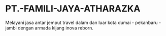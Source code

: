 # PT.-FAMILI-JAYA-ATHARAZKA
Melayani jasa antar jemput travel dalam dan luar kota dumai - pekanbaru - jambi dengan armada kijang inova reborn.
